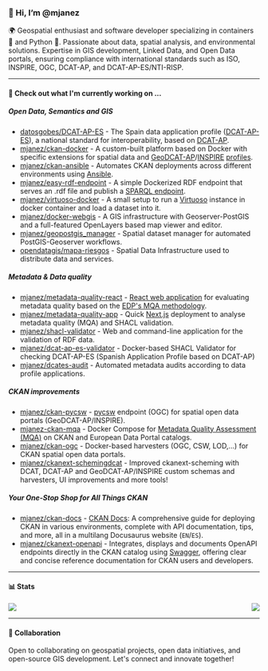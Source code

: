 ### 👋 Hi, I’m @mjanez
🌍 Geospatial enthusiast and software developer specializing in containers 🐋 and Python 🐍. Passionate about data, spatial analysis, and environmental solutions. Expertise in GIS development, Linked Data, and Open Data portals, ensuring compliance with international standards such as ISO, INSPIRE, OGC, DCAT-AP, and DCAT-AP-ES/NTI-RISP.

---
#### 👷 Check out what I'm currently working on ...
##### Open Data, Semantics and GIS
- [datosgobes/DCAT-AP-ES](https://github.com/datosgobes/DCAT-AP-ES) - The Spain data application profile ([DCAT-AP-ES](https://datos.gob.es/es/blog/dcat-ap-es-un-paso-adelante-en-la-interoperabilidad-de-datos-abiertos)), a national standard for interoperability, based on [DCAT-AP](https://github.com/SEMICeu/DCAT-AP).
- [mjanez/ckan-docker](https://github.com/mjanez/ckan-docker) - A custom-built platform based on Docker with specific extensions for spatial data and [GeoDCAT-AP](https://github.com/SEMICeu/GeoDCAT-AP)/[INSPIRE](https://github.com/INSPIRE-MIF/technical-guidelines) [profiles](https://en.wikipedia.org/wiki/Geospatial_metadata).
- [mjanez/ckan-ansible](https://github.com/mjanez/ckan-ansible) - Automates CKAN deployments across different environments using [Ansible](https://www.ansible.com/).
- [mjanez/easy-rdf-endpoint](https://github.com/mjanez/easy-rdf-endpoint) - A simple Dockerized RDF endpoint that serves an .rdf file and publish a [SPARQL endpoint](https://www.w3.org/TR/2013/REC-sparql11-overview-20130321/).
- [mjanez/virtuoso-docker](https://github.com/mjanez/virtuoso-docker) - A small setup to run a [Virtuoso](https://virtuoso.openlinksw.com/) instance in docker container and load a dataset into it.
- [mjanez/docker-webgis](https://github.com/mjanez/docker-webgis) - A GIS infrastructure with Geoserver-PostGIS and a full-featured OpenLayers based map viewer and editor.
- [mjanez/geopostgis_manager](https://github.com/mjanez/geopostgis_manager) - Spatial dataset manager for automated PostGIS-Geoserver workflows.
- [opendatagis/mapa-riesgos](https://github.com/OpenDataGIS/mapa-riesgos) - Spatial Data Infrastructure used to distribute data and services.

##### Metadata & Data quality
- [mjanez/metadata-quality-react](https://github.com/mjanez/metadata-quality-react) - [React web application](https://mjanez.github.io/metadata-quality-react/) for evaluating metadata quality based on the [EDP's MQA methodology](https://data.europa.eu/mqa/methodology). 
- [mjanez/metadata-quality-app](https://github.com/mjanez/metadata-quality-app) - Quick [Next.js](https://nextjs.org/docs) deployment to analyse metadata quality (MQA) and SHACL validation.
- [mjanez/shacl-validator](https://github.com/mjanez/shacl-validator) - Web and command-line application for the validation of RDF data.
- [mjanez/dcat-ap-es-validator](https://github.com/mjanez/dcat-ap-es-validator) -  Docker-based SHACL Validator for checking DCAT-AP-ES (Spanish Application Profile based on DCAT-AP)
- [mjanez/dcates-audit](https://github.com/mjanez/dcates-audit) - Automated metadata audits according to data profile applications.

##### CKAN improvements
- [mjanez/ckan-pycsw](https://github.com/mjanez/ckan-pycsw) - [pycsw](https://pycsw.org/) endpoint (OGC) for spatial open data portals (GeoDCAT-AP/INSPIRE).
- [mjanez-ckan-mqa](https://github.com/mjanez/ckan-mqa) - Docker Compose for [Metadata Quality Assessment (MQA)](https://data.europa.eu/mqa/methodology) on CKAN and European Data Portal catalogs.
- [mjanez/ckan-ogc](https://github.com/mjanez/ckan-ogc) - Docker-based harvesters (OGC, CSW, LOD,...) for CKAN spatial open data portals.
- [mjanez/ckanext-schemingdcat](https://github.com/mjanez/ckanext-schemingdcat) - Improved ckanext-scheming with DCAT, DCAT-AP and GeoDCAT-AP/INSPIRE custom schemas and harvesters, UI improvements and more tools!

##### Your One-Stop Shop for All Things CKAN
 - [mjanez/ckan-docs](https://github.com/mjanez/ckan-docs) - [CKAN Docs](https://mjanez.github.io/ckan-docs): A comprehensive guide for deploying CKAN in various environments, complete with API documentation, tips, and more, all in a multilang Docusaurus website (`EN`/`ES`).
- [mjanez/ckanext-openapi](https://github.com/mjanez/ckanext-openapi) - Integrates, displays and documents OpenAPI endpoints directly in the CKAN catalog using [Swagger](https://swagger.io/), offering clear and concise reference documentation for CKAN users and developers.
---

#### 📊 Stats

<picture>
  <source
    srcset="https://github-readme-stats-dusky-ten-36.vercel.app/api?username=mjanez&show_icons=true&theme=holi&border_color=668dc8&hide=stars&show=prs_merged_percentage&bg_color=00000000"
    media="(prefers-color-scheme: dark)"
  />
  <source
    srcset="https://github-readme-stats-dusky-ten-36.vercel.app/api?username=mjanez&show_icons=true&theme=shadow_blue&border_color=668dc8&hide=stars&show=prs_merged_percentage"
    media="(prefers-color-scheme: light), (prefers-color-scheme: no-preference)"
  />
  <img  align="right" src="https://github-readme-stats-dusky-ten-36.vercel.app/api?username=mjanez&hide=stars&show_icons=true&show=prs_merged_percentage" />
</picture>

<picture>
  <source
    srcset="https://github-readme-stats-dusky-ten-36.vercel.app/api/top-langs/?username=mjanez&show_icons=true&theme=holi&layout=compact&rank_icon=percentile&border_color=668dc8&langs_count=10&bg_color=00000000"
    media="(prefers-color-scheme: dark)"
  />
  <source
    srcset="https://github-readme-stats-dusky-ten-36.vercel.app/api/top-langs/?username=mjanez&show_icons=true&theme=shadow_blue&layout=compact&rank_icon=percentile&border_color=668dc8&langs_count=10"
    media="(prefers-color-scheme: light), (prefers-color-scheme: no-preference)"
  />
  <img src="https://github-readme-stats-dusky-ten-36.vercel.app/api/top-langs/?username=mjanez&show_icons=true&rank_icon=percentile&border_color=668dc8&langs_count=10" />
</picture>

---

#### 🤝 Collaboration
Open to collaborating on geospatial projects, open data initiatives, and open-source GIS development. Let's connect and innovate together!

